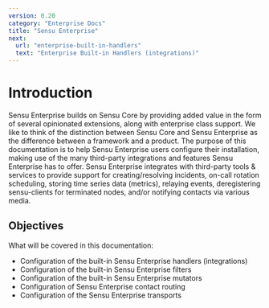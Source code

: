 ```yaml
---
version: 0.20
category: "Enterprise Docs"
title: "Sensu Enterprise"
next:
  url: "enterprise-built-in-handlers"
  text: "Enterprise Built-in Handlers (integrations)"
---
```


# Introduction

Sensu Enterprise builds on Sensu Core by providing added value in the form of several opinionated extensions, along with enterprise class support. We like to think of the distinction between Sensu Core and Sensu Enterprise as the difference between a framework and a product. The purpose of this documentation is to help Sensu Enterprise users configure their installation, making use of the many third-party integrations and features Sensu Enterprise has to offer. Sensu Enterprise integrates with third-party tools & services to provide support for creating/resolving incidents, on-call rotation scheduling, storing time series data (metrics), relaying events, deregistering sensu-clients for terminated nodes, and/or notifying contacts via various media.

## Objectives

What will be covered in this documentation:

- Configuration of the built-in Sensu Enterprise handlers (integrations)
- Configuration of the built-in Sensu Enterprise filters
- Configuration of the built-in Sensu Enterprise mutators
- Configuration of Sensu Enterprise contact routing
- Configuration of the Sensu Enterprise transports
